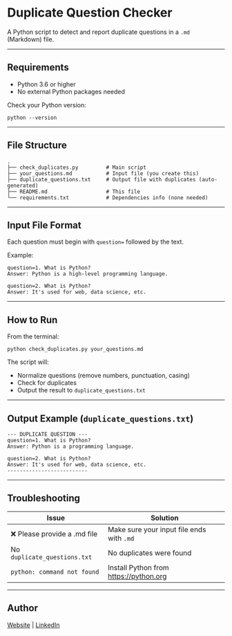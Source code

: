 # Duplicate Question Checker

A Python script to detect and report duplicate questions in a `.md` (Markdown) file.

---

## Requirements

- Python 3.6 or higher
- No external Python packages needed

Check your Python version:

    python --version

---

## File Structure

    .
    ├── check_duplicates.py         # Main script
    ├── your_questions.md           # Input file (you create this)
    ├── duplicate_questions.txt     # Output file with duplicates (auto-generated)
    ├── README.md                   # This file
    └── requirements.txt            # Dependencies info (none needed)

---

## Input File Format

Each question must begin with `question=` followed by the text.

Example:

    question=1. What is Python?
    Answer: Python is a high-level programming language.

    question=2. What is Python?
    Answer: It's used for web, data science, etc.

---

## How to Run

From the terminal:

    python check_duplicates.py your_questions.md

The script will:
- Normalize questions (remove numbers, punctuation, casing)
- Check for duplicates
- Output the result to `duplicate_questions.txt`

---

## Output Example (`duplicate_questions.txt`)

    --- DUPLICATE QUESTION ---
    question=1. What is Python?
    Answer: Python is a programming language.

    question=2. What is Python?
    Answer: It's used for web, data science, etc.
    --------------------------

---

## Troubleshooting

| Issue                             | Solution                                      |
|----------------------------------|-----------------------------------------------|
| ❌ Please provide a .md file     | Make sure your input file ends with `.md`     |
| No `duplicate_questions.txt`     | No duplicates were found                      |
| `python: command not found`      | Install Python from https://python.org        |

---

## Author
 
[Website](https://compilersutra.com) | [LinkedIn](https://www.linkedin.com/in/abhinavcompilerllvm/)
